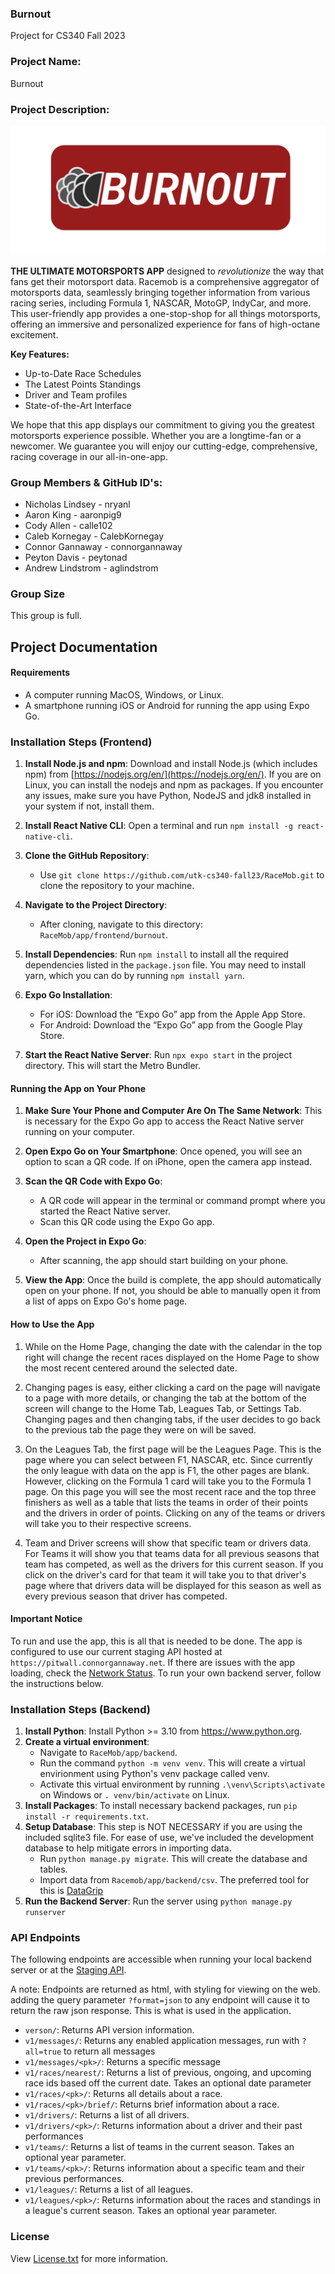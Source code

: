 ### Burnout
Project for CS340 Fall 2023

### Project Name: 
Burnout

### Project Description: 
<p align="center">
    <img src="burnout-logo-1.png">
</p>

**THE ULTIMATE MOTORSPORTS APP** designed to *revolutionize* the way that fans get their motorsport data. Racemob is a comprehensive aggregator of motorsports data, seamlessly bringing together information from various racing series, 
including Formula 1, NASCAR, MotoGP, IndyCar, and more. This user-friendly app provides a one-stop-shop for all things motorsports, offering an immersive and personalized experience for fans of high-octane excitement.

**Key Features:**
- Up-to-Date Race Schedules
- The Latest Points Standings
- Driver and Team profiles
- State-of-the-Art Interface

We hope that this app displays our commitment to giving you the greatest motorsports experience possible. Whether you are a longtime-fan or a newcomer. We guarantee you will enjoy our cutting-edge, comprehensive, racing coverage
in our all-in-one-app.

### Group Members & GitHub ID's:
- Nicholas Lindsey - nryanl
- Aaron King - aaronpig9
- Cody Allen - calle102
- Caleb Kornegay - CalebKornegay
- Connor Gannaway - connorgannaway
- Peyton Davis - peytonad
- Andrew Lindstrom - aglindstrom

### Group Size
 This group is full.

## Project Documentation

#### Requirements
- A computer running MacOS, Windows, or Linux.
- A smartphone running iOS or Android for running the app using Expo Go.

### Installation Steps (Frontend)
1. **Install Node.js and npm**: Download and install Node.js (which includes npm) from [https://nodejs.org/en/](https://nodejs.org/en/). If you are on Linux, you can install the nodejs and npm as packages.
If you encounter any issues, make sure you have Python, NodeJS and jdk8 installed in your system if not, install them.

2. **Install React Native CLI**: Open a terminal and run `npm install -g react-native-cli`.

3. **Clone the GitHub Repository**:
   - Use `git clone https://github.com/utk-cs340-fall23/RaceMob.git` to clone the repository to your machine.

4. **Navigate to the Project Directory**: 
   - After cloning, navigate to this directory: `RaceMob/app/frontend/burnout`.

5. **Install Dependencies**: Run `npm install` to install all the required dependencies listed in the `package.json` file. You may need to install yarn, which you can do by running `npm install yarn`.

6. **Expo Go Installation**:
   - For iOS: Download the “Expo Go” app from the Apple App Store.
   - For Android: Download the “Expo Go” app from the Google Play Store.

7. **Start the React Native Server**: Run `npx expo start` in the project directory. This will start the Metro Bundler.

#### Running the App on Your Phone
1. **Make Sure Your Phone and Computer Are On The Same Network**: This is necessary for the Expo Go app to access the React Native server running on your computer.

2. **Open Expo Go on Your Smartphone**: Once opened, you will see an option to scan a QR code. If on iPhone, open the camera app instead.

3. **Scan the QR Code with Expo Go**:
   - A QR code will appear in the terminal or command prompt where you started the React Native server.
   - Scan this QR code using the Expo Go app.

4. **Open the Project in Expo Go**:
   - After scanning, the app should start building on your phone. 

5. **View the App**: Once the build is complete, the app should automatically open on your phone. If not, you should be able to manually open it from a list of apps on Expo Go's home page.

#### How to Use the App
1. While on the Home Page, changing the date with the calendar in the top right will change the recent races displayed on the Home Page to show the most recent centered around the selected date. 

2. Changing pages is easy, either clicking a card on the page will navigate to a page with more details, or changing the tab at the bottom of the screen will change to the Home Tab, Leagues Tab, or Settings Tab. Changing pages and then changing tabs, if the user decides to go back to the previous tab the page they were on will be saved. 

3. On the Leagues Tab, the first page will be the Leagues Page. This is the page where you can select between F1, NASCAR, etc. Since currently the only league with data on the app is F1, the other pages are blank. However, clicking on the Formula 1 card will take you to the Formula 1 page. On this page you will see the most recent race and the top three finishers as well as a table that lists the teams in order of their points and the drivers in order of points. Clicking on any of the teams or drivers will take you to their respective screens.

4. Team and Driver screens will show that specific team or drivers data. For Teams it will show you that teams data for all previous seasons that team has competed, as well as the drivers for this current season. If you click on the driver's card for that team it will take you to that driver's page where that drivers data will be displayed for this season as well as every previous season that driver has competed.

#### Important Notice
To run and use the app, this is all that is needed to be done. The app is configured to use our current staging API hosted at `https://pitwall.connorgannaway.net`.  If there are issues with the app loading, check the [Network Status](https://status.connorgannaway.net). To run your own backend server, follow the instructions below.

### Installation Steps (Backend)
1. **Install Python**: Install Python >= 3.10 from https://www.python.org.
2. **Create a virtual environment**:
   - Navigate to `RaceMob/app/backend`.
   - Run the command `python -m venv venv`. This will create a virtual envirionment using Python's venv package called venv.
   - Activate this virtual environment by running `.\venv\Scripts\activate` on Windows or `. venv/bin/activate` on Linux.
3. **Install Packages**: To install necessary backend packages, run `pip install -r requirements.txt`.
4. **Setup Database**: This step is NOT NECESSARY if you are using the included sqlite3 file. For ease of use, we've included the development database to help mitigate errors in importing data.
   - Run `python manage.py migrate`. This will create the database and tables.
   - Import data from `Racemob/app/backend/csv`. The preferred tool for this is [DataGrip](https://www.jetbrains.com/datagrip/)
5. **Run the Backend Server**: Run the server using `python manage.py runserver`

### API Endpoints
The following endpoints are accessible when running your local backend server or at the [Staging API](https://pitwall.connorgannaway.net/version).

A note: Endpoints are returned as html, with styling for viewing on the web. adding the query parameter `?format=json` to any endpoint will cause it to return the raw json response. This is what is used in the application.

- `verson/`: Returns API version information.
- `v1/messages/`: Returns any enabled application messages, run with `?all=true` to return all messages
- `v1/messages/<pk>/`: Returns a specific message
- `v1/races/nearest/`: Returns a list of previous, ongoing, and upcoming race ids based off the current date. Takes an optional date parameter
- `v1/races/<pk>/`: Returns all details about a race.
- `v1/races/<pk>/brief/`: Returns brief information about a race.
- `v1/drivers/`: Returns a list of all drivers.
- `v1/drivers/<pk>/`: Returns information about a driver and their past performances
- `v1/teams/`: Returns a list of teams in the current season. Takes an optional year parameter.
- `v1/teams/<pk>/`: Returns information about a specific team and their previous performances.
- `v1/leagues/`: Returns a list of all leagues.
- `v1/leagues/<pk>/`: Returns information about the races and standings in a league's current season. Takes an optional year parameter.

### License
View [License.txt](https://github.com/utk-cs340-fall23/RaceMob/blob/main/License.txt) for more information.
